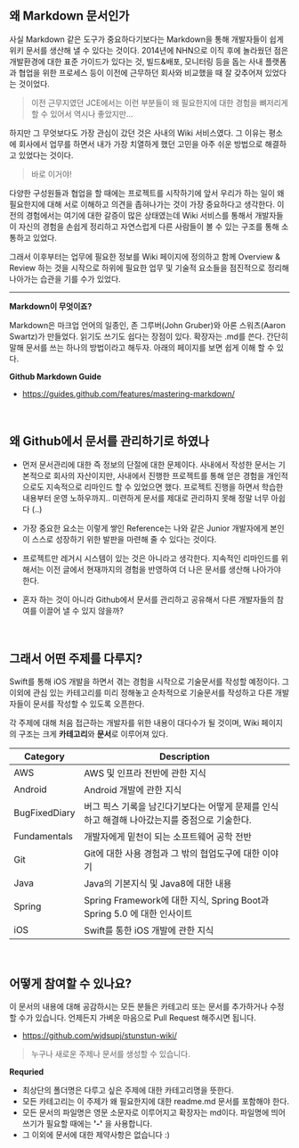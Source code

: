 
## 왜 Markdown 문서인가

사실 Markdown 같은 도구가 중요하다기보다는 Markdown을 통해 개발자들이 쉽게 위키 문서를 생산해 낼 수 있다는 것이다. 2014년에 NHN으로 이직 후에 놀라웠던 점은 개발환경에 대한 표준 가이드가 있다는 것, 빌드&배포, 모니터링 등을 돕는 사내 플랫폼과 협업을 위한 프로세스 등이 이전에 근무하던 회사와 비교했을 때 잘 갖추어져 있었다는 것이었다. 

> 이전 근무지였던 JCE에서는 이런 부분들이 왜 필요한지에 대한 경험을 뼈저리게 할 수 있어서 역시나 좋았지만...

하지만 그 무엇보다도 가장 관심이 갔던 것은 사내의 Wiki 서비스였다. 그 이유는 평소에 회사에서 업무를 하면서 내가 가장 치열하게 했던 고민을 아주 쉬운 방법으로 해결하고 있었다는 것이다.

> 바로 이거야! 

다양한 구성원들과 협업을 할 때에는 프로젝트를 시작하기에 앞서 우리가 하는 일이 왜 필요한지에 대해 서로 이해하고 의견을 좁혀나가는 것이 가장 중요하다고 생각한다. 이전의 경험에서는 여기에 대한 갈증이 많은 상태였는데 Wiki 서비스를 통해서 개발자들이 자신의 경험을 손쉽게 정리하고 자연스럽게 다른 사람들이 볼 수 있는 구조를 통해 소통하고 있었다. 

그래서 이후부터는 업무에 필요한 정보를 Wiki 페이지에 정의하고 함께 Overview & Review 하는 것을 시작으로 하위에 필요한 업무 및 기술적 요소들을 점진적으로 정리해 나아가는 습관을 기를 수가 있었다.

---

**Markdown이 무엇이죠?**

Markdown은 마크업 언어의 일종인, 존 그루버(John Gruber)와 아론 스워츠(Aaron Swartz)가 만들었다. 읽기도 쓰기도 쉽다는 장점이 있다. 확장자는 .md를 쓴다. 간단히 말해 문서를 쓰는 하나의 방법이라고 해두자. 아래의 페이지를 보면 쉽게 이해 할 수 있다.

**Github Markdown Guide**
- https://guides.github.com/features/mastering-markdown/

<br>

## 왜 Github에서 문서를 관리하기로 하였나

- 먼저 문서관리에 대한 즉 정보의 단절에 대한 문제이다. 사내에서 작성한 문서는 기본적으로 회사의 자산이지만, 사내에서 진행한 프로젝트를 통해 얻은 경험을 개인적으로도 지속적으로 리마인드 할 수 있었으면 했다. 프로젝트 진행을 하면서 학습한 내용부터 운영 노하우까지.. 미련하게 문서를 제대로 관리하지 못해 정말 너무 아쉽다 (..)


- 가장 중요한 요소는 이렇게 쌓인 Reference는 나와 같은 Junior 개발자에게 본인이 스스로 성장하기 위한 발판을 마련해 줄 수 있다는 것이다.


- 프로젝트만 레거시 시스템이 있는 것은 아니라고 생각한다. 지속적인 리마인드를 위해서는 이전 글에서 현재까지의 경험을 반영하여 더 나은 문서를 생산해 나아가야 한다.

- 혼자 하는 것이 아니라 Github에서 문서를 관리하고 공유해서 다른 개발자들의 참여를 이끌어 낼 수 있지 않을까?

<br>

## 그래서 어떤 주제를 다루지?

Swift를 통해 iOS 개발을 하면서 겪는 경험을 시작으로 기술문서를 작성할 예정이다. 그 이외에 관심 있는 카테고리를 미리 정해놓고 순차적으로 기술문서를 작성하고 다른 개발자들이 문서를 작성할 수 있도록 오픈한다. 

각 주제에 대해 처음 접근하는 개발자를 위한 내용이 대다수가 될 것이며, Wiki 페이지의 구조는 크게 **카테고리**와 **문서**로 이루어져 있다.

| Category | Description |
| --- | --- |
| AWS | AWS 및 인프라 전반에 관한 지식 |
| Android | Android 개발에 관한 지식 |
| BugFixedDiary | 버그 픽스 기록을 남긴다기보다는 어떻게 문제를 인식하고 해결해 나아갔는지를 중점으로 기술한다. |
| Fundamentals | 개발자에게 밑천이 되는 소프트웨어 공학 전반 |
| Git | Git에 대한 사용 경험과 그 밖의 협업도구에 대한 이야기 |
| Java | Java의 기본지식 및 Java8에 대한 내용 |
| Spring | Spring Framework에 대한 지식, Spring Boot과 Spring 5.0 에 대한 인사이트 |
| iOS | Swift를 통한 iOS 개발에 관한 지식 |

<br>

## 어떻게 참여할 수 있나요?

이 문서의 내용에 대해 공감하시는 모든 분들은 카테고리 또는 문서를 추가하거나 수정할 수가 있습니다. 언제든지 가벼운 마음으로 Pull Request 해주시면 됩니다.
- https://github.com/wjdsupj/stunstun-wiki/

> 누구나 새로운 주제나 문서를 생성할 수 있습니다.

**Requried**

- 최상단의 폴더명은 다루고 싶은 주제에 대한 카테고리명을 뜻한다.
- 모든 카테고리는 이 주제가 왜 필요한지에 대한 readme.md 문서를 포함해야 한다.
- 모든 문서의 파일명은 영문 소문자로 이루어지고 확장자는 md이다. 파일명에 띄어쓰기가 필요할 때에는 **'-'** 을 사용합니다. 
- 그 이외에 문서에 대한 제약사항은 없습니다 :)

<br>
